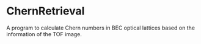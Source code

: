 # ChernRetrieval
A program to calculate Chern numbers in BEC optical lattices based on the information of the TOF image.
